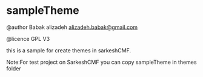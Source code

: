 # sampleTheme

@author Babak alizadeh <alizadeh.babak@gmail.com>

@licence GPL V3

this is a sample for create themes in sarkeshCMF.

Note:For test project on SarkeshCMF you can copy sampleTheme in themes folder
